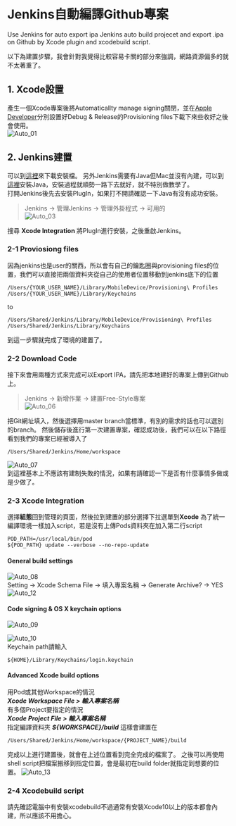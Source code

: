 # Jenkins自動編譯Github專案
Use Jenkins for auto export ipa
Jenkins auto build projecet and export .ipa on Github by Xcode plugin and xcodebuild script.

以下為建置步驟，我會針對我覺得比較容易卡關的部分來強調，網路資源偏多的就不太著重了。

## 1. Xcode設置
產生一個Xcode專案後將Automaticallty manage signing關閉，並在[Apple Developer](https://developer.apple.com/account/)分別設置好Debug & Release的Provisioning files下載下來些收好之後會使用。  
![Auto_01](_v_images/20190826153737402_546377414.png)  

## 2. Jenkins建置
可以到[這裡](https://jenkins.io/download/)來下載安裝檔。
另外Jenkins需要有Java但Mac並沒有內建，可以到[這裡](https://www.oracle.com/technetwork/java/javase/downloads/jdk8-downloads-2133151.html)安裝Java，安裝過程就順勢一路下去就好，就不特別做教學了。  
打開Jenkins後先去安裝PlugIn，如果打不開請確認一下Java有沒有成功安裝。  
> Jenkins -> 管理Jenkins -> 管理外掛程式 -> 可用的   
![Auto_03](_v_images/20190827092843823_23822181.png)  

搜尋 **Xcode Integration** 將PlugIn進行安裝，之後重啟Jenkins。  

### 2-1 Proviosiong files
因為jenkins也是user的關西，所以會有自己的鑰匙圈與provisioning files的位置，我們可以直接把兩個資料夾從自己的使用者位置移動到jenkins底下的位置
```path
/Users/{YOUR_USER_NAME}/Library/MobileDevice/Provisioning\ Profiles
/Users/{YOUR_USER_NAME}/Library/Keychains
```
to
```path
/Users/Shared/Jenkins/Library/MobileDevice/Provisioning\ Profiles
/Users/Shared/Jenkins/Library/Keychains
```
到這一步驟就完成了環境的建置了。

### 2-2 Download Code
接下來會用兩種方式來完成可以Export IPA，請先把本地建好的專案上傳到Github上。 
> Jenkins -> 新增作業 -> 建置Free-Style專案  
![Auto_06](_v_images/20190827114903116_790962237.png)  

把Git網址填入，然後選擇用master branch當標準，有別的需求的話也可以選別的branch。
然後儲存後進行第一次建置專案，確認成功後，我們可以在以下路徑看到我們的專案已經被導入了
```path
/Users/Shared/Jenkins/Home/workspace
```
![Auto_07](_v_images/20190827140515207_343062332.png)  
到這裡基本上不應該有建制失敗的情況，如果有請確認一下是否有什麼事情多做或是少做了。  

### 2-3 Xcode Integration
選擇**組態**回到管理的頁面，然後拉到建置的部分選擇下拉選單到**Xcode**
為了統一編譯環境一樣加入script，若是沒有上傳Pods資料夾在加入第二行script
```script
POD_PATH=/usr/local/bin/pod
${POD_PATH} update --verbose --no-repo-update
```

#### General build settings
![Auto_08](_v_images/20190827144818413_744138648.png)   
Setting -> Xcode Schema File -> 填入專案名稱  -> Generate Archive? -> YES
![Auto_12](_v_images/20190828150825017_1628820302.png)

#### Code signing & OS X keychain options  
![Auto_09](_v_images/20190827144931779_1781909255.png)  

![Auto_10](_v_images/20190827145013553_160067401.png)  
Keychain path請輸入
```PATH
${HOME}/Library/Keychains/login.keychain
```
#### Advanced Xcode build options
用Pod或其他Workspace的情況  
***Xcode Workspace File > 輸入專案名稱***  
有多個Project要指定的情況  
***Xcode Project File > 輸入專案名稱***  
指定編譯資料夾
***${WORKSPACE}/build***
這樣會建置在 
```path
/Users/Shared/Jenkins/Home/workspace/{PROJECT_NAME}/build
```

完成以上進行建置後，就會在上述位置看到完全完成的檔案了。
之後可以再使用shell script把檔案搬移到指定位置，會是最初在build folder就指定到想要的位置。
![Auto_13](_v_images/20190828151141723_841582754.png)


### 2-4 Xcodebuild script
請先確認電腦中有安裝xcodebuild不過通常有安裝Xcode10以上的版本都會內建，所以應該不用擔心。
